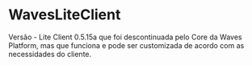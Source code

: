 # WavesLiteClient
Versão - Lite Client 0.5.15a que foi descontinuada pelo Core da Waves Platform, mas que funciona e pode ser customizada de acordo com as necessidades do cliente.
